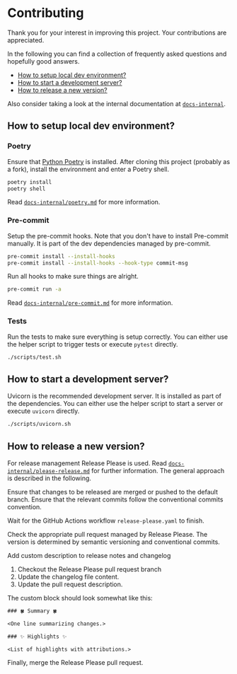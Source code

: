# Contributing <!-- omit in toc -->

Thank you for your interest in improving this project. Your contributions are
appreciated.

In the following you can find a collection of frequently asked questions and
hopefully good answers.

- [How to setup local dev environment?](#how-to-setup-local-dev-environment)
- [How to start a development server?](#how-to-start-a-development-server)
- [How to release a new version?](#how-to-release-a-new-version)

Also consider taking a look at the internal documentation at
[`docs-internal`](docs-internal).

## How to setup local dev environment?

### Poetry <!-- omit in toc -->

Ensure that [Python Poetry](https://python-poetry.org/) is installed. After
cloning this project (probably as a fork), install the environment and enter a
Poetry shell.

```sh
poetry install
poetry shell
```

Read [`docs-internal/poetry.md`](docs-internal/poetry.md) for more information.

### Pre-commit <!-- omit in toc -->

Setup the pre-commit hooks. Note that you don't have to install Pre-commit
manually. It is part of the dev dependencies managed by pre-commit.

```sh
pre-commit install --install-hooks
pre-commit install --install-hooks --hook-type commit-msg
```

Run all hooks to make sure things are alright.

```sh
pre-commit run -a
```

Read [`docs-internal/pre-commit.md`](docs-internal/pre-commit.md) for more
information.

### Tests <!-- omit in toc -->

Run the tests to make sure everything is setup correctly. You can either use the
helper script to trigger tests or execute `pytest` directly.

```sh
./scripts/test.sh
```

## How to start a development server?

Uvicorn is the recommended development server. It is installed as part of the
dependencies. You can either use the helper script to start a server or execute
`uvicorn` directly.

```sh
./scripts/uvicorn.sh
```

## How to release a new version?

For release management Release Please is used. Read
[`docs-internal/please-release.md`](docs-internal/please-release.md) for further
information. The general approach is described in the following.

Ensure that changes to be released are merged or pushed to the default branch.
Ensure that the relevant commits follow the conventional commits convention.

Wait for the GitHub Actions workflow `release-please.yaml` to finish.

Check the appropriate pull request managed by Release Please. The version is
determined by semantic versioning and conventional commits.

Add custom description to release notes and changelog

1. Checkout the Release Please pull request branch
2. Update the changelog file content.
3. Update the pull request description.

The custom block should look somewhat like this:

```txt
### 🍀 Summary 🍀

<One line summarizing changes.>

### ✨ Highlights ✨

<List of highlights with attributions.>
```

Finally, merge the Release Please pull request.
